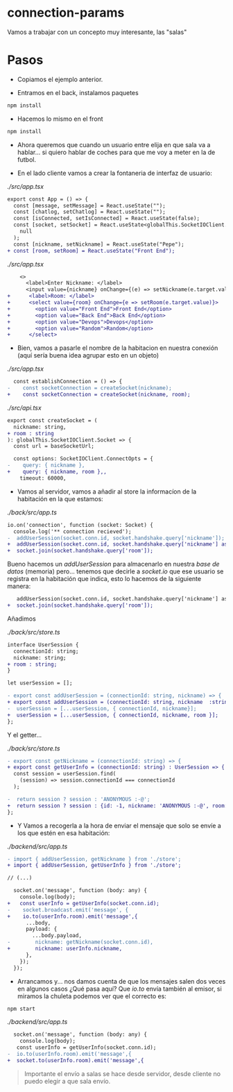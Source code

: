 # connection-params

Vamos a trabajar con un concepto muy interesante, las "salas"

# Pasos

- Copiamos el ejemplo anterior.

- Entramos en el back, instalamos paquetes

```bash
npm install
```

- Hacemos lo mismo en el front

```bash
npm install
```

- Ahora queremos que cuando un usuario entre elija en que sala va a hablar... si quiero hablar de coches para que me voy a meter en la de futbol.

- En el lado cliente vamos a crear la fontaneria de interfaz de usuario:

_./src/app.tsx_

```diff
export const App = () => {
  const [message, setMessage] = React.useState("");
  const [chatlog, setChatlog] = React.useState("");
  const [isConnected, setIsConnected] = React.useState(false);
  const [socket, setSocket] = React.useState<globalThis.SocketIOClient.Socket>(
    null
  );
  const [nickname, setNickname] = React.useState("Pepe");
+ const [room, setRoom] = React.useState("Front End");
```

_./src/app.tsx_

```diff
    <>
      <label>Enter Nickname: </label>
      <input value={nickname} onChange={(e) => setNickname(e.target.value)} />
+      <label>Room: </label>
+      <select value={room} onChange={e => setRoom(e.target.value)}>
+        <option value="Front End">Front End</option>
+        <option value="Back End">Back End</option>
+        <option value="Devops">Devops</option>
+        <option value="Random">Random</option>
+      </select>
```

- Bien, vamos a pasarle el nombre de la habitacion en nuestra conexión (aquí sería buena idea agrupar esto en un objeto)

_./src/app.tsx_

```diff
  const establishConnection = () => {
-    const socketConnection = createSocket(nickname);
+    const socketConnection = createSocket(nickname, room);
```

_./src/api.tsx_

```diff
export const createSocket = (
  nickname: string,
+ room : string
): globalThis.SocketIOClient.Socket => {
  const url = baseSocketUrl;

  const options: SocketIOClient.ConnectOpts = {
-    query: { nickname },
+    query: { nickname, room },,
    timeout: 60000,
```

- Vamos al servidor, vamos a añadir al store la informacíon de la habitación en la que estamos:

_./back/src/app.ts_

```diff
io.on('connection', function (socket: Socket) {
  console.log('** connection recieved');
-  addUserSession(socket.conn.id, socket.handshake.query['nickname']);
+  addUserSession(socket.conn.id, socket.handshake.query['nickname'] as string, socket.handshake.query['room'] as string);
+  socket.join(socket.handshake.query['room']);
```

Bueno hacemos un _addUserSession_ para almacenarlo en nuestra _base de datos_ (memoria) pero... tenemos que decirle a _socket.io_
que ese usuario se registra en la habitación que indica, esto lo hacemos de la siguiente manera:

```diff
   addUserSession(socket.conn.id, socket.handshake.query['nickname'] as string, socket.handshake.query['room'] as string);
+  socket.join(socket.handshake.query['room']);
```

Añadimos

_./back/src/store.ts_

```diff
interface UserSession {
  connectionId: string;
  nickname: string;
+ room : string;
}

let userSession = [];

- export const addUserSession = (connectionId: string, nickname) => {
+ export const addUserSession = (connectionId: string, nickname  :string, room : string) => {
-  userSession = [...userSession, { connectionId, nickname}];
+  userSession = [...userSession, { connectionId, nickname, room }];
};
```

Y el getter...

_./back/src/store.ts_

```diff
- export const getNickname = (connectionId: string) => {
+ export const getUserInfo = (connectionId: string) : UserSession => {
  const session = userSession.find(
    (session) => session.connectionId === connectionId
  );

-  return session ? session : 'ANONYMOUS :-@';
+  return session ? session : {id: -1, nickname: 'ANONYMOUS :-@', room: 'devops' }
};
```

- Y Vamos a recogerla a la hora de enviar el mensaje que solo se envíe a los que estén en esa habitación:

_./backend/src/app.ts_

```diff
- import { addUserSession, getNickname } from './store';
+ import { addUserSession, getUserInfo } from './store';

// (...)

  socket.on('message', function (body: any) {
    console.log(body);
+   const userInfo = getUserInfo(socket.conn.id);
-    socket.broadcast.emit('message', {
+    io.to(userInfo.room).emit('message',{
      ...body,
      payload: {
        ...body.payload,
-        nickname: getNickname(socket.conn.id),
+        nickname: userInfo.nickname,
      },
    });
  });
```

- Arrancamos y... nos damos cuenta de que los mensajes salen dos veces en algunos casos ¿Qué pasa aquí?
  Que _io.to_ envía también al emisor, si miramos la chuleta podemos ver que el correcto es:

```bash
npm start
```

_./backend/src/app.ts_

```diff
  socket.on('message', function (body: any) {
    console.log(body);
   const userInfo = getUserInfo(socket.conn.id);
-  io.to(userInfo.room).emit('message',{
+  socket.to(userInfo.room).emit('message',{
```

> Importante el envío a salas se hace desde servidor, desde cliente no puedo elegir a que sala envío.
